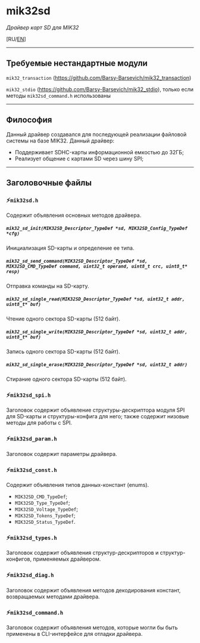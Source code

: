 # mik32sd
*Драйвер карт SD для MIK32*

\[RU/[EN](README_EN.md)]

---
## Требуемые нестандартные модули
`mik32_transaction` (https://github.com/Barsy-Barsevich/mik32_transaction)

`mik32_stdio` (https://github.com/Barsy-Barsevich/mik32_stdio), только если методы `mik32sd_command.h` использованы

---
## Философия
Данный драйвер создавался для последующей реализации файловой системы на базе MIK32.
Данный драйвер:
- Поддерживает SDHC-карты информационной емкостью до 32ГБ;
- Реализует общение с картами SD через шину SPI;

---
## Заголовочные файлы

### ⚡️`mik32sd.h`
Содержит объявления основных методов драйвера.
##### `mik32_sd_init(MIK32SD_Descriptor_TypeDef *sd, MIK32SD_Config_TypeDef *cfg)`
Инициализация SD-карты и определение ее типа.
##### `mik32_sd_send_command(MIK32SD_Descriptor_TypeDef *sd, MIK32SD_CMD_TypeDef command, uint32_t operand, uint8_t crc, uint8_t* resp)`
Отправка команды на SD-карту.
##### `mik32_sd_single_read(MIK32SD_Descriptor_TypeDef *sd, uint32_t addr, uint8_t* buf)`
Чтение одного сектора SD-карты (512 байт).
##### `mik32_sd_single_write(MIK32SD_Descriptor_TypeDef *sd, uint32_t addr, uint8_t* buf)`
Запись одного сектора SD-карты (512 байт).
##### `mik32_sd_single_erase(MIK32SD_Descriptor_TypeDef *sd, uint32_t addr)`
Стирание одного сектора SD-карты (512 байт).

### ⚡️`mik32sd_spi.h`
Заголовок содержит объявление структуры-дескриптора модуля SPI для SD-карты и структуры-конфига для него; также содержит низовые методы для работы с SPI.

### ⚡️`mik32sd_param.h`
Заголовок содержит параметры драйвера.

### ⚡️`mik32sd_const.h`
Содержит объявления типов данных-констант (enums).
- `MIK32SD_CMD_TypeDef`;
- `MIK32SD_Type_TypeDef`;
- `MIK32SD_Voltage_TypeDef`;
- `MIK32SD_Tokens_TypeDef`;
- `MIK32SD_Status_TypeDef`.

### ⚡️`mik32sd_types.h`
Заголовок содержит объявления структур-дескрипторов и структур-конфигов, применяемых драйвером.

### ⚡️`mik32sd_diag.h`
Заголовок содержит объявления методов декодирования констант, возвращаемых методами драйвера.

### ⚡️`mik32sd_command.h`
Заголовок содержит объявления методов, которые могли бы быть применены в CLI-интерфейсе для отладки драйвера.


